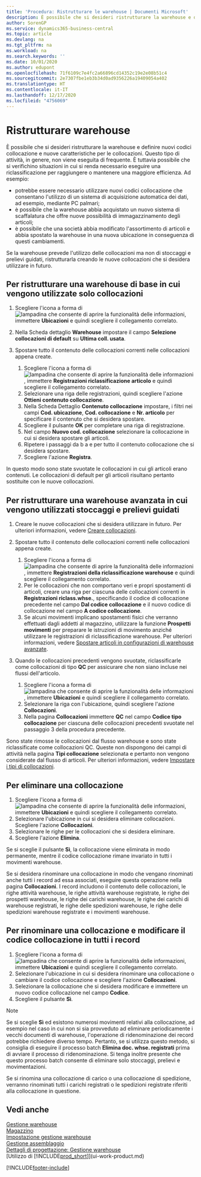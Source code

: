 ```yaml
---
title: 'Procedura: Ristrutturare le warehouse | Documenti Microsoft'
description: È possibile che si desideri ristrutturare la warehouse e definire nuovi codici collocazione e nuove caratteristiche per le collocazioni.
author: SorenGP
ms.service: dynamics365-business-central
ms.topic: article
ms.devlang: na
ms.tgt_pltfrm: na
ms.workload: na
ms.search.keywords: ''
ms.date: 10/01/2020
ms.author: edupont
ms.openlocfilehash: 71f6109c7e4fc2a66896cd14352c19e2e08b51c4
ms.sourcegitcommit: 2e7307fbe1eb3b34d0ad9356226a19409054a402
ms.translationtype: HT
ms.contentlocale: it-IT
ms.lasthandoff: 12/17/2020
ms.locfileid: "4756069"
---
```

# <a name="restructure-warehouses"></a>Ristrutturare warehouse
È possibile che si desideri ristrutturare la warehouse e definire nuovi codici collocazione e nuove caratteristiche per le collocazioni. Questo tipo di attività, in genere, non viene eseguita di frequente. È tuttavia possibile che si verifichino situazioni in cui si renda necessario eseguire una riclassificazione per raggiungere o mantenere una maggiore efficienza. Ad esempio:  

- potrebbe essere necessario utilizzare nuovi codici collocazione che consentano l'utilizzo di un sistema di acquisizione automatica dei dati, ad esempio, mediante PC palmari;  
- è possibile che la warehouse abbia acquistato un nuovo sistema di scaffalatura che offre nuove possibilità di immagazzinamento degli articoli;  
- è possibile che una società abbia modificato l'assortimento di articoli e abbia spostato la warehouse in una nuova ubicazione in conseguenza di questi cambiamenti.  

Se la warehouse prevede l'utilizzo delle collocazioni ma non di stoccaggi e prelievi guidati, ristrutturarla creando le nuove collocazioni che si desidera utilizzare in futuro.  

## <a name="to-restructure-a-basic-warehouse-that-uses-bins-only"></a>Per ristrutturare una warehouse di base in cui vengono utilizzate solo collocazioni  
1.  Scegliere l'icona a forma di ![lampadina che consente di aprire la funzionalità delle informazioni](media/ui-search/search_small.png "Informazioni sull'operazione che si desidera eseguire"), immettere **Ubicazioni** e quindi scegliere il collegamento correlato.  
2.  Nella Scheda dettaglio **Warehouse** impostare il campo **Selezione collocazioni di default** su **Ultima coll. usata**.  
3.  Spostare tutto il contenuto delle collocazioni correnti nelle collocazioni appena create.  

    1.  Scegliere l'icona a forma di ![lampadina che consente di aprire la funzionalità delle informazioni](media/ui-search/search_small.png "Informazioni sull'operazione che si desidera eseguire"), immettere **Registrazioni riclassificazione articolo** e quindi scegliere il collegamento correlato.  
    2.  Selezionare una riga delle registrazioni, quindi scegliere l'azione **Ottieni contenuto collocazione**.  
    3.  Nella Scheda Dettaglio **Contenuto collocazione** impostare, i filtri nei campi **Cod. ubicazione**, **Cod. collocazione** e **Nr. articolo** per specificare il contenuto che si desidera spostare.  
    4.  Scegliere il pulsante **OK** per completare una riga di registrazione.  
    5.  Nel campo **Nuovo cod. collocazione** selezionare la collocazione in cui si desidera spostare gli articoli.  
    6.  Ripetere i passaggi da b a e per tutto il contenuto collocazione che si desidera spostare.  
    7.  Scegliere l'azione **Registra**.  

In questo modo sono state svuotate le collocazioni in cui gli articoli erano contenuti. Le collocazioni di default per gli articoli risultano pertanto sostituite con le nuove collocazioni.  

## <a name="to-restructure-an-advanced-warehouse-that-uses-directed-put-away-and-pick"></a>Per ristrutturare una warehouse avanzata in cui vengono utilizzati stoccaggi e prelievi guidati  

1.  Creare le nuove collocazioni che si desidera utilizzare in futuro. Per ulteriori informazioni, vedere [Creare collocazioni](warehouse-how-to-create-individual-bins.md).  
2.  Spostare tutto il contenuto delle collocazioni correnti nelle collocazioni appena create.  

    1.  Scegliere l'icona a forma di ![lampadina che consente di aprire la funzionalità delle informazioni](media/ui-search/search_small.png "Informazioni sull'operazione che si desidera eseguire"), immettere **Registrazioni della riclassificazione warehouse** e quindi scegliere il collegamento correlato.  
    2.  Per le collocazioni che non comportano veri e propri spostamenti di articoli, creare una riga per ciascuna delle collocazioni correnti in **Registrazioni riclass.whse.**, specificando il codice di collocazione precedente nel campo **Dal codice collocazione** e il nuovo codice di collocazione nel campo **A codice collocazione**.  
    3.  Se alcuni movimenti implicano spostamenti fisici che verranno effettuati dagli addetti al magazzino, utilizzare la funzione **Prospetti movimenti** per preparare le istruzioni di movimento anziché utilizzare le registrazioni di riclassificazione warehouse. Per ulteriori informazioni, vedere [Spostare articoli in configurazioni di warehouse avanzate](warehouse-how-to-move-items-in-advanced-warehousing.md).  

3.  Quando le collocazioni precedenti vengono svuotate, riclassificarle come collocazioni di tipo **QC** per assicurare che non siano incluse nei flussi dell'articolo.  

    1.  Scegliere l'icona a forma di ![lampadina che consente di aprire la funzionalità delle informazioni](media/ui-search/search_small.png "Informazioni sull'operazione che si desidera eseguire"), immettere **Ubicazioni** e quindi scegliere il collegamento correlato.  
    2.  Selezionare la riga con l'ubicazione, quindi scegliere l'azione **Collocazioni**.  
    3.  Nella pagina **Collocazioni** immettere **QC** nel campo **Codice tipo collocazione** per ciascuna delle collocazioni precedenti svuotate nel passaggio 3 della procedura precedente.  

Sono state rimosse le collocazioni dal flusso warehouse e sono state riclassificate come collocazioni QC. Queste non dispongono dei campi di attività nella pagina **Tipi collocazione** selezionata e pertanto non vengono considerate dal flusso di articoli. Per ulteriori informazioni, vedere [Impostare i tipi di collocazioni](warehouse-how-to-set-up-bin-types.md).  

## <a name="to-delete-a-bin"></a>Per eliminare una collocazione  

1.  Scegliere l'icona a forma di ![lampadina che consente di aprire la funzionalità delle informazioni](media/ui-search/search_small.png "Informazioni sull'operazione che si desidera eseguire"), immettere **Ubicazioni** e quindi scegliere il collegamento correlato.  
2.  Selezionare l'ubicazione in cui si desidera eliminare collocazioni. Scegliere l'azione **Collocazioni**.  
3.  Selezionare le righe per le collocazioni che si desidera eliminare.  
4.  Scegliere l'azione **Elimina**.  

Se si sceglie il pulsante **Sì**, la collocazione viene eliminata in modo permanente, mentre il codice collocazione rimane invariato in tutti i movimenti warehouse.  

Se si desidera rinominare una collocazione in modo che vengano rinominati anche tutti i record ad essa associati, eseguire questa operazione nella pagina **Collocazioni**. I record includono il contenuto delle collocazioni, le righe attività warehouse, le righe attività warehouse registrate, le righe dei prospetti warehouse, le righe dei carichi warehouse, le righe dei carichi di warehouse registrati, le righe delle spedizioni warehouse, le righe delle spedizioni warehouse registrate e i movimenti warehouse.  

## <a name="to-rename-a-bin-and-change-the-bin-code-in-all-records"></a>Per rinominare una collocazione e modificare il codice collocazione in tutti i record  

1.  Scegliere l'icona a forma di ![lampadina che consente di aprire la funzionalità delle informazioni](media/ui-search/search_small.png "Informazioni sull'operazione che si desidera eseguire"), immettere **Ubicazioni** e quindi scegliere il collegamento correlato.  
2.  Selezionare l'ubicazione in cui si desidera rinominare una collocazione o cambiare il codice collocazione e scegliere l'azione **Collocazioni**.  
3.  Selezionare la collocazione che si desidera modificare e immettere un nuovo codice collocazione nel campo **Codice**.  
4.  Scegliere il pulsante **Sì**.  

> [!NOTE]  
>  Se si sceglie **Sì** ed esistono numerosi movimenti relativi alla collocazione, ad esempio nel caso in cui non si sia provveduto ad eliminare periodicamente i vecchi documenti di warehouse, l'operazione di ridenominazione dei record potrebbe richiedere diverso tempo. Pertanto, se si utilizza questo metodo, si consiglia di eseguire il processo batch **Elimina doc. whse. registrati** prima di avviare il processo di ridenominazione. Si tenga inoltre presente che questo processo batch consente di eliminare solo stoccaggi, prelievi e movimentazioni.  
>   
>  Se si rinomina una collocazione di carico o una collocazione di spedizione, verranno rinominati tutti i carichi registrati o le spedizioni registrate riferiti alla collocazione in questione.  

## <a name="see-also"></a>Vedi anche  
[Gestione warehouse](warehouse-manage-warehouse.md)  
[Magazzino](inventory-manage-inventory.md)  
[Impostazione gestione warehouse](warehouse-setup-warehouse.md)     
[Gestione assemblaggio](assembly-assemble-items.md)    
[Dettagli di progettazione: Gestione warehouse](design-details-warehouse-management.md)  
[Utilizzo di [!INCLUDE[prod_short](includes/prod_short.md)]](ui-work-product.md)


[!INCLUDE[footer-include](includes/footer-banner.md)]
